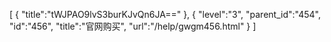 [
	{
		"title":"tWJPAO9lvS3burKJvQn6JA=="
	},
	{
		"level":"3",
		"parent_id":"454",
		"id":"456",
		"title":"官网购买",
		"url":"/help/gwgm456.html"
	}
]